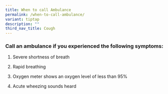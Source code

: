 ```yaml
---
title: When to call Ambulance
permalink: /when-to-call-ambulance/
variant: tiptap
description: ""
third_nav_title: Cough
---
```

<h3>Call an ambulance if you experienced the following symptoms:</h3>
<ol data-tight="true" class="tight">
<li>
<p>Severe shortness of breath</p>
</li>
<li>
<p>Rapid breathing</p>
</li>
<li>
<p>Oxygen meter shows an oxygen level of less than 95%</p>
</li>
<li>
<p>Acute wheezing sounds heard</p>
</li>
</ol>
<p></p>